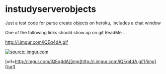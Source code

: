 # instudyserverobjects
Just a test code for parse create objects on heroku, includes a chat window

One of the following links should show up on git ReadMe ...

http://i.imgur.com/iQEq4dA.gif

<a href="http://imgur.com/iQEq4dA"><img src="http://i.imgur.com/iQEq4dA.gif" title="source: imgur.com" /></a>

[url=http://imgur.com/iQEq4dA][img]http://i.imgur.com/iQEq4dA.gif[/img][/url]
